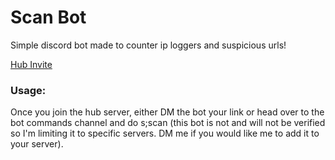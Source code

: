 # Scan Bot
Simple discord bot made to counter ip loggers and suspicious urls!

[Hub Invite](https://discord.gg/Es8FhXAUX6)

### Usage:
Once you join the hub server, either DM the bot your link or head over to the bot commands channel and do s;scan (this bot is not and will not be verified so I'm limiting it to specific servers. DM me if you would like me to add it to your server).
